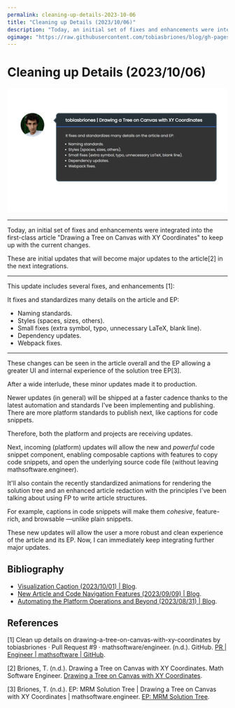 ```yaml
---
permalink: cleaning-up-details-2023-10-06
title: "Cleaning up Details (2023/10/06)"
description: "Today, an initial set of fixes and enhancements were integrated into the first-class article \"Drawing a Tree on Canvas with XY Coordinates\" to keep up with the current changes."
ogimage: "https://raw.githubusercontent.com/tobiasbriones/blog/gh-pages/cleaning-up-details-2023-10-06/P:\tobiasbriones\blog\mathswe\engineer\news\drawing-a-tree-on-canvas-with-xy-coordinates\cleaning-up-details-2023-10-06\cleaning-up-details-2023-10-06.png"
---
```



<!-- Copyright (c) 2023 Tobias Briones. All rights reserved. -->
<!-- SPDX-License-Identifier: CC-BY-4.0 -->
<!-- This file is part of https://github.com/tobiasbriones/blog -->

# Cleaning up Details (2023/10/06)

<img src="cleaning-up-details-2023-10-06.png" alt="Cleaning up Details 2023 10 06" />

---

Today, an initial set of fixes and enhancements were integrated into the
first-class article "Drawing a Tree on Canvas with XY Coordinates" to keep up
with the current changes.

These are initial updates that will become major updates to the article[2]
in the next integrations.

---

This update includes several fixes, and enhancements [1]:

It fixes and standardizes many details on the article and EP:

- Naming standards.
- Styles (spaces, sizes, others).
- Small fixes (extra symbol, typo, unnecessary LaTeX, blank line).
- Dependency updates.
- Webpack fixes.

---

These changes can be seen in the article overall and the EP allowing a greater
UI and internal experience of the solution tree EP[3].

After a wide interlude, these minor updates made it to production.

Newer updates (in general) will be shipped at a faster cadence thanks to the
latest automation and standards I've been implementing and publishing. There are
more platform standards to publish next, like captions for code snippets.

Therefore, both the platform and projects are receiving updates.

Next, incoming (platform) updates will allow the new and *powerful*
code snippet component, enabling composable captions with features to copy code
snippets, and open the underlying source code file (without leaving
mathsoftware.engineer).

It'll also contain the recently standardized animations for rendering the
solution tree and an enhanced article redaction with the principles I've been
talking about using FP to write article structures.

For example, captions in code snippets will make them *cohesive*, feature-rich,
and browsable —unlike plain snippets.

These new updates will allow the user a more robust and clean experience of the
article and its EP. Now, I can immediately keep integrating further major
updates.

## Bibliography

- [Visualization Caption (2023/10/01) \| Blog](/visualization-caption-2023-10-01).
- [New Article and Code Navigation Features (2023/09/09) \| Blog](/new-article-and-code-navigation-features-2023-09-09).
- [Automating the Platform Operations and Beyond (2023/08/31) \| Blog](/automating-the-platform-operations-and-beyond-2023-08-31).

## References

[1] Clean up details on drawing-a-tree-on-canvas-with-xy-coordinates by
tobiasbriones · Pull Request #9 · mathsoftware/engineer. (n.d.). GitHub.
[PR \| Engineer \| mathsoftware \| GitHub](https://github.com/mathsoftware/engineer/pull/9).

[2] Briones, T. (n.d.). Drawing a Tree on Canvas with XY Coordinates. Math
Software Engineer.
[Drawing a Tree on Canvas with XY Coordinates](https://mathsoftware.engineer/drawing-a-tree-on-canvas-with-xy-coordinates).

[3] Briones, T. (n.d.). EP: MRM Solution Tree | Drawing a Tree on Canvas with XY
Coordinates | mathsoftware.engineer. 
[EP: MRM Solution Tree](https://mathsoftware.engineer/drawing-a-tree-on-canvas-with-xy-coordinates/mrm-solution-tree---ep/app).





